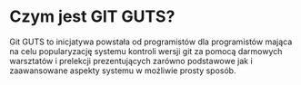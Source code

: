 # Czym jest GIT GUTS?

Git GUTS to inicjatywa powstała od programistów dla programistów mająca na celu popularyzację systemu kontroli wersji git za pomocą darmowych warsztatów i prelekcji prezentujących zarówno podstawowe jak i zaawansowane aspekty systemu w możliwie prosty sposób.